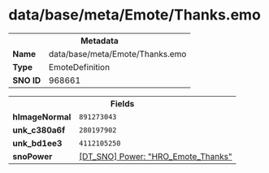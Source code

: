 <h1>data/base/meta/Emote/Thanks.emo</h1><table><tr><th colspan="100%">Metadata</th></tr><tr><td><b>Name</b></td><td>data/base/meta/Emote/Thanks.emo</td></tr><tr><td><b>Type</b></td><td>EmoteDefinition</td></tr><tr><td><b>SNO ID</b></td><td>968661</td></tr></table>

<table><tr><th colspan="100%">Fields</th></tr><tr><td><b>hImageNormal</b></td><td><code>891273043</code></td></tr><tr><td><b>unk_c380a6f</b></td><td><code>280197902</code></td></tr><tr><td><b>unk_bd1ee3</b></td><td><code>4112105250</code></td></tr><tr><td><b>snoPower</b></td><td><a href="..\Power\HRO_Emote_Thanks.pow">[DT_SNO] Power: "HRO_Emote_Thanks"</a></td></tr></table>


